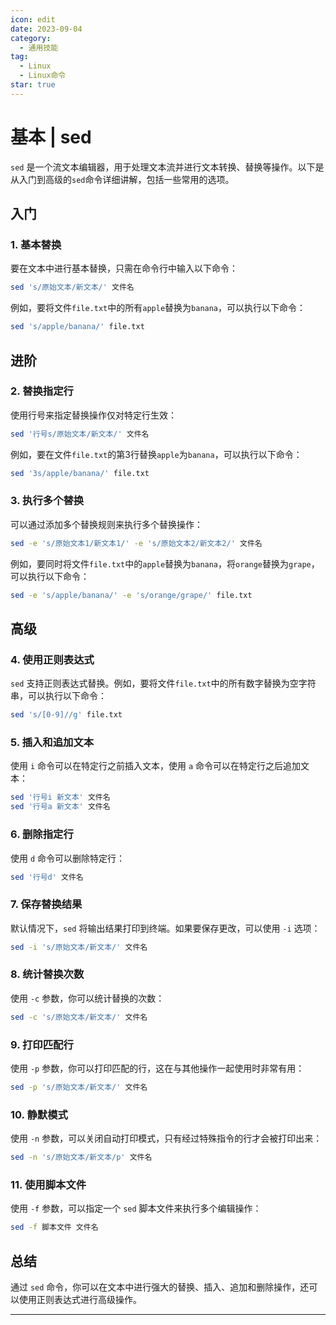 ```yaml
---
icon: edit
date: 2023-09-04
category:
  - 通用技能
tag:
  - Linux
  - Linux命令
star: true
---
```


# 基本 | sed

`sed` 是一个流文本编辑器，用于处理文本流并进行文本转换、替换等操作。以下是从入门到高级的`sed`命令详细讲解，包括一些常用的选项。

## 入门

### 1. 基本替换

要在文本中进行基本替换，只需在命令行中输入以下命令：

```bash
sed 's/原始文本/新文本/' 文件名
```

例如，要将文件`file.txt`中的所有`apple`替换为`banana`，可以执行以下命令：

```bash
sed 's/apple/banana/' file.txt
```

## 进阶

### 2. 替换指定行

使用行号来指定替换操作仅对特定行生效：

```bash
sed '行号s/原始文本/新文本/' 文件名
```

例如，要在文件`file.txt`的第3行替换`apple`为`banana`，可以执行以下命令：

```bash
sed '3s/apple/banana/' file.txt
```

### 3. 执行多个替换

可以通过添加多个替换规则来执行多个替换操作：

```bash
sed -e 's/原始文本1/新文本1/' -e 's/原始文本2/新文本2/' 文件名
```

例如，要同时将文件`file.txt`中的`apple`替换为`banana`，将`orange`替换为`grape`，可以执行以下命令：

```bash
sed -e 's/apple/banana/' -e 's/orange/grape/' file.txt
```

## 高级

### 4. 使用正则表达式

`sed` 支持正则表达式替换。例如，要将文件`file.txt`中的所有数字替换为空字符串，可以执行以下命令：

```bash
sed 's/[0-9]//g' file.txt
```

### 5. 插入和追加文本

使用 `i` 命令可以在特定行之前插入文本，使用 `a` 命令可以在特定行之后追加文本：

```bash
sed '行号i 新文本' 文件名
sed '行号a 新文本' 文件名
```

### 6. 删除指定行

使用 `d` 命令可以删除特定行：

```bash
sed '行号d' 文件名
```

### 7. 保存替换结果

默认情况下，`sed` 将输出结果打印到终端。如果要保存更改，可以使用 `-i` 选项：

```bash
sed -i 's/原始文本/新文本/' 文件名
```

### 8. 统计替换次数

使用 `-c` 参数，你可以统计替换的次数：

```bash
sed -c 's/原始文本/新文本/' 文件名
```

### 9. 打印匹配行

使用 `-p` 参数，你可以打印匹配的行，这在与其他操作一起使用时非常有用：

```bash
sed -p 's/原始文本/新文本/' 文件名
```

### 10. 静默模式

使用 `-n` 参数，可以关闭自动打印模式，只有经过特殊指令的行才会被打印出来：

```bash
sed -n 's/原始文本/新文本/p' 文件名
```

### 11. 使用脚本文件

使用 `-f` 参数，可以指定一个 `sed` 脚本文件来执行多个编辑操作：

```bash
sed -f 脚本文件 文件名
```

## 总结

通过 `sed` 命令，你可以在文本中进行强大的替换、插入、追加和删除操作，还可以使用正则表达式进行高级操作。

---
